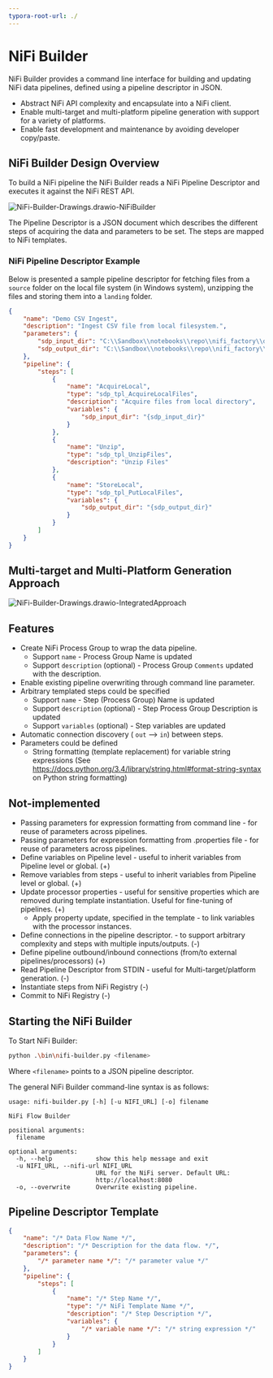```yaml
---
typora-root-url: ./
---
```


# NiFi Builder

NiFi Builder provides a command line interface for building and updating NiFi data pipelines, defined using a pipeline descriptor in JSON.

* Abstract NiFi API complexity and encapsulate into a NiFi client.
* Enable multi-target and multi-platform pipeline generation with support for a variety of platforms.
* Enable fast development and maintenance by avoiding developer copy/paste.

## NiFi Builder Design Overview

To build a NiFi pipeline the NiFi Builder reads a NiFi Pipeline Descriptor and executes it against the NiFi REST API.

![NiFi-Builder-Drawings.drawio-NiFiBuilder](/img/NiFi-Builder-Drawings.drawio-NiFiBuilder.png)

The Pipeline Descriptor is a JSON document which describes the different steps of acquiring the data and parameters to be set. The steps are mapped to NiFi templates.

### NiFi Pipeline Descriptor Example

Below is presented a sample pipeline descriptor for fetching files from a `source` folder on the local file system (in Windows system), unzipping the files and storing them into a `landing` folder.

```json
{
    "name": "Demo CSV Ingest",
    "description": "Ingest CSV file from local filesystem.",
    "parameters": {
        "sdp_input_dir": "C:\\Sandbox\\notebooks\\repo\\nifi_factory\\data\\source",
        "sdp_output_dir": "C:\\Sandbox\\notebooks\\repo\\nifi_factory\\data\\landing"
    },
    "pipeline": {
        "steps": [
            {
                "name": "AcquireLocal",
                "type": "sdp_tpl_AcquireLocalFiles",
                "description": "Acquire files from local directory",
                "variables": {
                    "sdp_input_dir": "{sdp_input_dir}"
                }
            },
            {
                "name": "Unzip",
                "type": "sdp_tpl_UnzipFiles",
                "description": "Unzip Files"
            },
            {
                "name": "StoreLocal",
                "type": "sdp_tpl_PutLocalFiles",
                "variables": {
                    "sdp_output_dir": "{sdp_output_dir}"
                }
            }
        ]
    }
}
```



## Multi-target and Multi-Platform Generation Approach

![NiFi-Builder-Drawings.drawio-IntegratedApproach](/img/NiFi-Builder-Drawings.drawio-IntegratedApproach.png)

## Features

* Create NiFi Process Group to wrap the data pipeline.
  * Support `name`  - Process Group Name is updated
  * Support `description` (optional) - Process Group `Comments` updated with the description.
* Enable existing pipeline overwriting through command line parameter.
* Arbitrary templated steps could be specified
  * Support `name` - Step (Process Group) Name is updated
  * Support `description` (optional) - Step Process Group Description is updated
  * Support `variables` (optional) - Step variables are updated
* Automatic connection discovery ( `out` --> `in`) between steps.
* Parameters could be defined
  * String formatting (template replacement) for variable string expressions (See https://docs.python.org/3.4/library/string.html#format-string-syntax on Python string formatting)

## Not-implemented

* Passing parameters for expression formatting from command line - for reuse of parameters across pipelines.
* Passing parameters for expression formatting from .properties file - for reuse of parameters across pipelines.
* Define variables on Pipeline level  - useful to inherit variables from Pipeline level or global. (+)
* Remove variables from steps - useful to inherit variables from Pipeline level or global. (+)
* Update processor properties - useful for sensitive properties which are removed during template instantiation. Useful for fine-tuning of pipelines. (+)
  * Apply property update, specified in the template - to link variables with the processor instances.
* Define connections in the pipeline descriptor. - to support arbitrary complexity and steps with multiple inputs/outputs.  (-)
* Define pipeline outbound/inbound connections (from/to external pipelines/processors) (+)
* Read Pipeline Descriptor from STDIN - useful for Multi-target/platform generation. (-)
* Instantiate steps from NiFi Registry (-)
* Commit to NiFi Registry (-)

## Starting the NiFi Builder

To Start NiFi Builder:

```bash
python .\bin\nifi-builder.py <filename>
```

Where `<filename>` points to a JSON pipeline descriptor.

The general NiFi Builder command-line syntax is as follows:

```
usage: nifi-builder.py [-h] [-u NIFI_URL] [-o] filename

NiFi Flow Builder

positional arguments:
  filename

optional arguments:
  -h, --help            show this help message and exit
  -u NIFI_URL, --nifi-url NIFI_URL
                        URL for the NiFi server. Default URL:
                        http://localhost:8080
  -o, --overwrite       Overwrite existing pipeline.
```





## Pipeline Descriptor Template



```json
{
    "name": "/* Data Flow Name */",
    "description": "/* Description for the data flow. */",
    "parameters": {
        "/* parameter name */": "/* parameter value */"
    },
    "pipeline": {
        "steps": [
            {
                "name": "/* Step Name */",
                "type": "/* NiFi Template Name */",
                "description": "/* Step Description */",
                "variables": {
                    "/* variable name */": "/* string expression */"
                }
            }
        ]
    }
}
```

